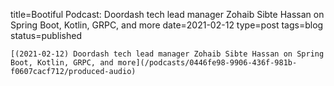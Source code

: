 
title=Bootiful Podcast: Doordash tech lead manager Zohaib Sibte Hassan on Spring Boot, Kotlin, GRPC, and more
date=2021-02-12
type=post
tags=blog
status=published
~~~~~~
[(2021-02-12) Doordash tech lead manager Zohaib Sibte Hassan on Spring Boot, Kotlin, GRPC, and more](/podcasts/0446fe98-9906-436f-981b-f0607cacf712/produced-audio) 
            
